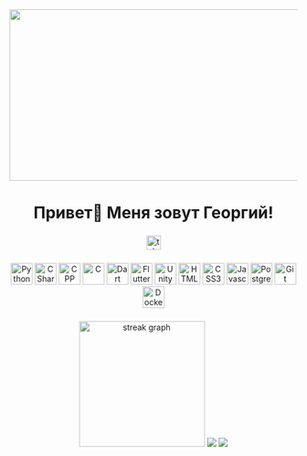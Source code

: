 <div align="center">
  <img height="300" width="600" src="https://media1.tenor.com/m/nl-9zxBYbH0AAAAd/gimli-success.gif"  />
</div>

###

<h1 align="center">Привет👋 Меня зовут Георгий!</h1>

###

<div align="center">
  <a href="https://t.me/DiFlector" target="_blank">
    <img src="https://img.shields.io/static/v1?message=Telegram&logo=telegram&label=&color=2CA5E0&logoColor=white&labelColor=&style=for-the-badge" height="25" alt="telegram logo"  />
  </a>
</div>

###

<p align="center">
  <img alt="Python" height="38px" src="https://cdn.worldvectorlogo.com/logos/python-5.svg" />
  <img alt="CSharp" height="38px" src="https://cdn.worldvectorlogo.com/logos/c--4.svg" />
  <img alt="CPP" height="38px" src="https://cdn.worldvectorlogo.com/logos/c.svg" />
  <img alt="C" height="38px" src="https://cdn.worldvectorlogo.com/logos/c-1.svg" />
  <img alt="Dart" height="38px" src="https://cdn.worldvectorlogo.com/logos/dart.svg"/>
  <img alt="Flutter" height="38px" src="https://cdn.worldvectorlogo.com/logos/flutter-logo.svg" />
  <img alt="Unity" height="38px" src="https://cdn.worldvectorlogo.com/logos/unity-69.svg" />
  <img alt="HTML5" height="38px" src="https://cdn.worldvectorlogo.com/logos/html-1.svg" />
  <img alt="CSS3" height="38px" src="https://cdn.worldvectorlogo.com/logos/css-3.svg" />
  <img alt="Javascript" height="38px" src="https://cdn.worldvectorlogo.com/logos/logo-javascript.svg" />
  <img alt="PostgreSQL" height="38px" src="https://cdn.worldvectorlogo.com/logos/postgresql.svg" />
  <img alt="Git" height="38px" src="https://cdn.worldvectorlogo.com/logos/git-icon.svg" />
  <img alt="Docker" height="38px" src="https://cdn.worldvectorlogo.com/logos/docker.svg" />
</p>

###

<div align="center">
  <img src="https://streak-stats.demolab.com?user=diflector&locale=en&mode=daily&theme=dark&hide_border=true&border_radius=5&order=3" height="220" alt="streak graph"/>
  
  <img src="https://github-readme-stats.vercel.app/api?username=diflector&count_private=true&show_icons=true&include_all_commits=true&theme=radical&title_color=0984e3&bg_color=202020&hide_border=true&count_private=true&hide_title=true&text_color=0984e3">
  <img src="https://github-readme-stats.vercel.app/api/top-langs/?username=diflector&hide=ShaderLab,hlsl,glsl&show_icons=true&include_all_commits=true&hide_border=true&count_private=true&theme=radical&bg_color=202020&layout=compact&card_width=250&text_color=0984e3">
</div>

###

